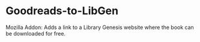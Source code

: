# Goodreads-to-LibGen
Mozilla Addon: Adds a link to a Library Genesis website where the book can be downloaded for free.
